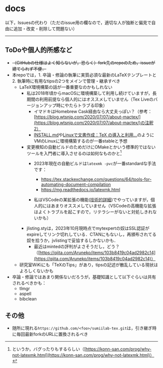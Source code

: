 # docs


以下，Issuesの代わり（ただのissue用の欄なので，適切な人が独断と偏見で自由に追加・改変・削除して問題ない）

---

## ToDoや個人的所感など

- ~~（GitHubの仕様はよく知らないが，恐らく）fork先のrepoのため，issueが建てられず不便．~~
- 本repoでは，1. 卒論・修論の執筆に実質必須な最新のLaTeXテンプレートと2. 執筆時に有用なtipsの2つをメインで管理・継承すべき
    - LaTeX環境構築の話が一番重要なのかもしれない
        -  私は2018年頃からmacOSに環境構築して利用し続けていますが，長期間の利用前提なら個人的にはオススメしていません（Tex Liveのバージョンアップ時にやたらトラブる印象）
            - イマドキはHomebrew Cask経由なら大丈夫っぽい？（参考：[https://blog.wtsnjp.com/2020/07/07/about-mactex/](https://blog.wtsnjp.com/2020/07/07/about-mactex/)の注釈2）
            - [INSTALL.md](INSTALL.md)や[Linuxで文書作成：TeX の導入と利用...](https://www.youtube.com/watch?v=KXUEIgwfgL8)のようにVMのLinuxに環境構築するのが一番stableと予想
        - 変更検知の自動ビルドのためだけにOMakeとかいう標準的ではないツールを入門者に導入させるのは如何なものかと[^1] 
            [^1]:というか，バグったりもするらしい（[https://konn-san.com/prog/why-not-latexmk.html](https://konn-san.com/prog/why-not-latexmk.html)）

            - 2023年現在の自動ビルドは`latexmk -pvc`が一番standardな手法です：
                - https://tex.stackexchange.com/questions/64/tools-for-automating-document-compilation
                - https://mg.readthedocs.io/latexmk.html

            - 私はVSCodeの某拡張の機能([技術的詳細](https://github.com/James-Yu/LaTeX-Workshop/blob/dac0ee527ce0241f295ae74ebf38b89c7d1b5a41/src/components/builder.ts#L36))でやっていますが，個人的にはあまりオススメしていません（VSCodeの高機能な拡張はよくトラブルを起こすので，リテラシーがないと対処しきれないかも）
        - jlisting.styは，2023年10月現時点でmytexpertの奴はSSL認証がexpireしてリンク切れしている．CTANにもないし，再頒布されてる奴を拾うか，jvlistingで妥協するしかないかも．
          - 最近はmintedの評判がよさそうだし，どう？（[https://qiita.com/Aruneko/items/103b8419c04ad2982c14](https://qiita.com/Aruneko/items/103b8419c04ad2982c14)）
    -  研究室WiKiにも「TeXのTips」があり，tipsの記述が散乱している現状はよろしくないかも
- 卒論・修論ではあまり関係ないだろうが，基礎知識として以下ぐらいは共有されるべきかも：
    - tlmgr
    - aspell
    - bibclean
    
## その他

- 随所に現れる`https://github.com/<foo>/sumiilab-tex.git`は，引き継ぎ時に毎回最新forkのURLに置換されるべき